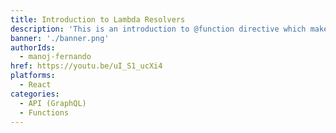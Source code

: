 ```yaml
---
title: Introduction to Lambda Resolvers
description: 'This is an introduction to @function directive which makes it easy to hook-up lambda resolvers to your GraphQL API.'
banner: './banner.png'
authorIds:
  - manoj-fernando
href: https://youtu.be/uI_S1_ucXi4
platforms:
  - React
categories:
  - API (GraphQL)
  - Functions
---
```

